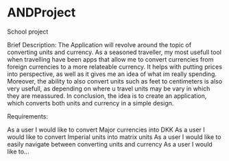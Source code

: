 # ANDProject
School project

Brief Description:
The Application will revolve around the topic of converting units and currency. As a seasoned traveller, my most usefull tool when travelling have been apps
that allow me to convert currencies from foreign currencies to a more relateable currency. It helps with putting prices into perspective, as well as it gives
me an idea of what im really spending. Moreover, the ability to also convert units such as feet to centimeters is also very usefull, as depending on where u travel
units may be vary in which they are meassured. In conclusion, the idea is to create an application, which converts both units and currency in a simple design. 


Requirements:

As a user I would like to convert Major currencies into DKK
As a user I would like to convert Imperial units into matrix units
As a user I would like to easily navigate between converting units and currency
As a user I would like to...
